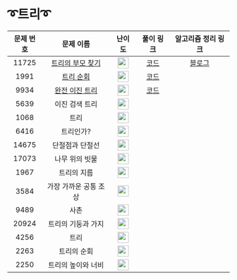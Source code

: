 # ➰트리➰

문제 번호 | 문제 이름 | 난이도 | 풀이 링크 | 알고리즘 정리 링크
:---:|:---:|:---:|:---:|:---:
11725 | [트리의 부모 찾기](https://www.acmicpc.net/problem/11725) | <img height="25px" width="25px" src="https://static.solved.ac/tier_small/9.svg"/> | [코드](https://github.com/ap3334/baekjoon/blob/main/%ED%8A%B8%EB%A6%AC/11725.cpp) | [블로그](https://velog.io/@ap3334/%EB%B0%B1%EC%A4%80-C-11725.-%ED%8A%B8%EB%A6%AC%EC%9D%98-%EB%B6%80%EB%AA%A8-%EC%B0%BE%EA%B8%B0)
1991 | [트리 순회](https://www.acmicpc.net/problem/1991) | <img height="25px" width="25px" src="https://static.solved.ac/tier_small/10.svg"/> | [코드](https://github.com/ap3334/baekjoon/blob/main/%ED%8A%B8%EB%A6%AC/1991.cpp)
9934 | [완전 이진 트리](https://www.acmicpc.net/problem/9934) | <img height="25px" width="25px" src="https://static.solved.ac/tier_small/10.svg"/> | [코드](https://github.com/ap3334/baekjoon/blob/main/%ED%8A%B8%EB%A6%AC/9934.cpp)
5639 | 이진 검색 트리 |<img height="25px" width="25px" src="https://static.solved.ac/tier_small/10.svg"/> |
1068 | 트리 | <img height="25px" width="25px" src="https://static.solved.ac/tier_small/11.svg"/> |
6416 | 트리인가? | <img height="25px" width="25px" src="https://static.solved.ac/tier_small/11.svg"/> |
14675 | 단절점과 단절선 | <img height="25px" width="25px" src="https://static.solved.ac/tier_small/11.svg"/> |
17073 | 나무 위의 빗물 | <img height="25px" width="25px" src="https://static.solved.ac/tier_small/11.svg"/> |
1967 | 트리의 지름 | <img height="25px" width="25px" src="https://static.solved.ac/tier_small/12.svg"/> |
3584 | 가장 가까운 공통 조상 | <img height="25px" width="25px" src="https://static.solved.ac/tier_small/12.svg"/> |
9489 | 사촌 | <img height="25px" width="25px" src="https://static.solved.ac/tier_small/12.svg"/> |
20924 | 트리의 기둥과 가지 | <img height="25px" width="25px" src="https://static.solved.ac/tier_small/12.svg"/> |
4256 | 트리 | <img height="25px" width="25px" src="https://static.solved.ac/tier_small/13.svg"/> |
2263 | 트리의 순회 | <img height="25px" width="25px" src="https://static.solved.ac/tier_small/14.svg"/> |
2250 | 트리의 높이와 너비 | <img height="25px" width="25px" src="https://static.solved.ac/tier_small/14.svg"/> |
